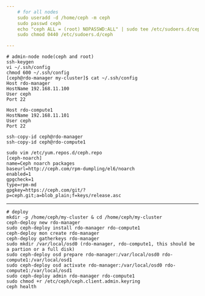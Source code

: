 ```yaml
---
    # for all nodes
    sudo useradd -d /home/ceph -m ceph
    sudo passwd ceph
    echo "ceph ALL = (root) NOPASSWD:ALL" | sudo tee /etc/sudoers.d/ceph
    sudo chmod 0440 /etc/sudoers.d/ceph

---
```

    # admin-node node(ceph and root)
    ssh-keygen
    vi ~/.ssh/config
    chmod 600 ~/.ssh/config
    [ceph@rdo-manager my-cluster]$ cat ~/.ssh/config 
    Host rdo-manager
    HostName 192.168.11.100
    User ceph
    Port 22

    Host rdo-compute1
    HostName 192.168.11.101
    User ceph
    Port 22

    ssh-copy-id ceph@rdo-manager
    ssh-copy-id ceph@rdo-compute1

    sudo vim /etc/yum.repos.d/ceph.repo
    [ceph-noarch]
    name=Ceph noarch packages
    baseurl=http://ceph.com/rpm-dumpling/el6/noarch
    enabled=1
    gpgcheck=1
    type=rpm-md
    gpgkey=https://ceph.com/git/?p=ceph.git;a=blob_plain;f=keys/release.asc

 ---
    # deploy
    mkdir -p /home/ceph/my-cluster & cd /home/ceph/my-cluster
    ceph-deploy new rdo-manager
    sudo ceph-deploy install rdo-manager rdo-compute1
    ceph-deploy mon create rdo-manager
    ceph-deploy gatherkeys rdo-manager
    sudo mkdir /var/local/osd0 (rdo-manager, rdo-compute1, this should be a partion or a full disk)
    sudo ceph-deploy osd prepare rdo-manager:/var/local/osd0 rdo-compute1:/var/local/osd1
    sudo ceph-deploy osd activate rdo-manager:/var/local/osd0 rdo-compute1:/var/local/osd1
    sudo ceph-deploy admin rdo-manager rdo-compute1
    sudo chmod +r /etc/ceph/ceph.client.admin.keyring
    ceph health

